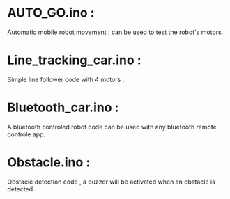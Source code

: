 
# AUTO_GO.ino : 

Automatic mobile robot movement , can be used to test the robot's motors.

# Line_tracking_car.ino :

Simple line follower code with 4 motors .

# Bluetooth_car.ino :

A bluetooth controled robot code can be used with any bluetooth remote controle app. 

# Obstacle.ino :

Obstacle detection code , a buzzer will be activated when an obstacle is detected . 

